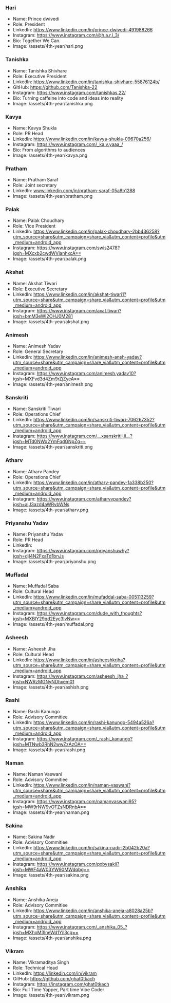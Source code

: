### Hari

- Name: Prince dwivedi
- Role: President
- LinkedIn: https://www.linkedin.com/in/prince-dwivedi-491988266
- Instagram: https://www.instagram.com/@h.a.r.i_3/
- Bio: Together We Can.
- Image: /assets/4th-year/hari.png

### Tanishka

- Name: Tanishka Shivhare
- Role: Executive President
- LinkedIn: https://www.linkedin.com/in/tanishka-shivhare-55876124b/
- GitHub: https://github.com/Tanishka-22
- Instagram: https://www.instagram.com/tanishkas.22/
- Bio: Turning caffeine into code and ideas into reality
- Image: /assets/4th-year/tanishka.png

### Kavya

- Name: Kavya Shukla
- Role: PR Head
- LinkedIn: https://www.linkedin.com/in/kavya-shukla-09670a256/
- Instagram: https://www.instagram.com/_ka.v.yaaa_/
- Bio: From algorithms to audiences
- Image: /assets/4th-year/kavya.png

### Pratham

- Name: Pratham Saraf
- Role: Joint secretary
- LinkedIn: www.linkedin.com/in/pratham-saraf-05a8b1288
- Image: /assets/4th-year/pratham.png

### Palak

- Name: Palak Choudhary
- Role: Vice President
- LinkedIn: https://www.linkedin.com/in/palak-choudhary-2bb436258?utm_source=share&utm_campaign=share_via&utm_content=profile&utm_medium=android_app
- Instagram: https://www.instagram.com/swis2478?igsh=MXcxb2cwdWVianhxcA==
- Image: /assets/4th-year/palak.png

### Akshat

- Name: Akshat Tiwari
- Role: Executive Secretary
- LinkedIn: https://www.linkedin.com/in/akshat-tiwari1?utm_source=share&utm_campaign=share_via&utm_content=profile&utm_medium=android_app
- Instagram: https://www.instagram.com/axat.tiwari?igsh=bmM3eWI2OHJ0M281
- Image: /assets/4th-year/akshat.png

### Animesh

- Name: Animesh Yadav
- Role: General Secretary
- LinkedIn: https://www.linkedin.com/in/animesh-ansh-yadav?utm_source=share&utm_campaign=share_via&utm_content=profile&utm_medium=android_app
- Instagram: https://www.instagram.com/animesh.yadav10?igsh=MXFvd3d4Zm9rZjZyeA==
- Image: /assets/4th-year/animesh.png

### Sanskriti

- Name: Sanskriti Tiwari
- Role: Operations Chief
- LinkedIn: https://www.linkedin.com/in/sanskriti-tiwari-706267352?utm_source=share&utm_campaign=share_via&utm_content=profile&utm_medium=android_app
- Instagram: https://www.instagram.com/__xsanskritii.ii__?igsh=MTd0NWo2YmFqdGNpZg==
- Image: /assets/4th-year/sanskriti.png

### Atharv

- Name: Atharv Pandey
- Role: Operations Chief
- LinkedIn: https://www.linkedin.com/in/atharv-pandey-1a338b250?utm_source=share&utm_campaign=share_via&utm_content=profile&utm_medium=android_app
- Instagram: https://www.instagram.com/atharvvpandey?igsh=ajJ3azd4aWRvbWNs
- Image: /assets/4th-year/atharv.png

### Priyanshu Yadav

- Name: Priyanshu Yadav
- Role: PR Head
- LinkedIn:
- Instagram: https://www.instagram.com/priyanshuwhy?igsh=djI4N2FxaTd1bnJs
- Image: /assets/4th-year/priyanshu.png

### Muffadal

- Name: Muffadal Saba
- Role: Cultural Head
- LinkedIn: https://www.linkedin.com/in/mufaddal-saba-005113259?utm_source=share&utm_campaign=share_via&utm_content=profile&utm_medium=android_app
- Instagram: https://www.instagram.com/dude_with_thoughts?igsh=MXBlY29qd2Eyc3lvNw==
- Image: /assets/4th-year/muffadal.png

### Asheesh

- Name: Asheesh Jha
- Role: Cultural Head
- LinkedIn: https://www.linkedin.com/in/asheeshkrjha?utm_source=share&utm_campaign=share_via&utm_content=profile&utm_medium=android_app
- Instagram: https://www.instagram.com/asheesh_jha_?igsh=NWRzMGNyNDhxem01
- Image: /assets/4th-year/ashish.png

### Rashi

- Name: Rashi Kanungo
- Role: Advisory Commitiee
- LinkedIn: https://www.linkedin.com/in/rashi-kanungo-5494a526a?utm_source=share&utm_campaign=share_via&utm_content=profile&utm_medium=android_app
- Instagram: https://www.instagram.com/_rashi_kanungo?igsh=MTNwb3RhN2wwZzAzOA==
- Image: /assets/4th-year/rashi.png

### Naman

- Name: Naman Vaswani
- Role: Advisory Commitiee
- LinkedIn: https://www.linkedin.com/in/naman-vaswani?utm_source=share&utm_campaign=share_via&utm_content=profile&utm_medium=android_app
- Instagram: https://www.instagram.com/namanvaswani95?igsh=MW9rNW9vOTZsNDRnbA==
- Image: /assets/4th-year/naman.png

### Sakina

- Name: Sakina Nadir
- Role: Advisory Commitiee
- LinkedIn: https://www.linkedin.com/in/sakina-nadir-2b042b20a?utm_source=share&utm_campaign=share_via&utm_content=profile&utm_medium=android_app
- Instagram: https://www.instagram.com/pxbysakii?igsh=MWF4aW03YW90MWdqbg==
- Image: /assets/4th-year/sakina.png

### Anshika

- Name: Anshika Aneja
- Role: Advisory Commitiee
- LinkedIn: https://www.linkedin.com/in/anshika-aneja-a8028a25b?utm_source=share&utm_campaign=share_via&utm_content=profile&utm_medium=android_app
- Instagram: https://www.instagram.com/_anshika_05_?igsh=MXhoM3lneWd1Yjl3cg==
- Image: /assets/4th-year/anshika.png

### Vikram

- Name: Vikramaditya Singh
- Role: Technical Head
- LinkedIn: https://linkedin.com/in/vikram
- GitHub: https://github.com/ghat0tkach
- Instagram: https://instagram.com/ghat0tkach
- Bio: Full Time Yapper, Part time Vibe Coder
- Image: /assets/4th-year/vikram.png
